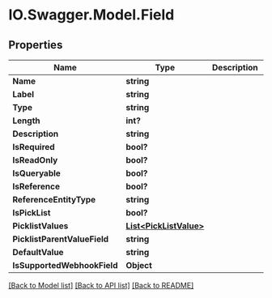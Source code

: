 # IO.Swagger.Model.Field
## Properties

Name | Type | Description | Notes
------------ | ------------- | ------------- | -------------
**Name** | **string** |  | [optional] 
**Label** | **string** |  | [optional] 
**Type** | **string** |  | [optional] 
**Length** | **int?** |  | [optional] 
**Description** | **string** |  | [optional] 
**IsRequired** | **bool?** |  | [optional] 
**IsReadOnly** | **bool?** |  | [optional] 
**IsQueryable** | **bool?** |  | [optional] 
**IsReference** | **bool?** |  | [optional] 
**ReferenceEntityType** | **string** |  | [optional] 
**IsPickList** | **bool?** |  | [optional] 
**PicklistValues** | [**List&lt;PickListValue&gt;**](PickListValue.md) |  | [optional] 
**PicklistParentValueField** | **string** |  | [optional] 
**DefaultValue** | **string** |  | [optional] 
**IsSupportedWebhookField** | **Object** |  | [optional] 

[[Back to Model list]](../README.md#documentation-for-models) [[Back to API list]](../README.md#documentation-for-api-endpoints) [[Back to README]](../README.md)


